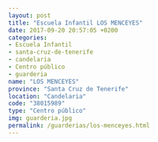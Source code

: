 ```yaml
---
layout: post
title: "Escuela Infantil LOS MENCEYES"
date: 2017-09-20 20:57:05 +0200
categories:
- Escuela Infantil
- santa-cruz-de-tenerife
- candelaria
- Centro público
- guarderia
name: "LOS MENCEYES"
province: "Santa Cruz de Tenerife"
location: "Candelaria"
code: "38015989"
type: "Centro público"
img: guarderia.jpg
permalink: /guarderias/los-menceyes.html
---
```

